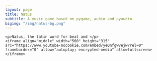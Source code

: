 ```yaml
---
layout: page
title: Natus
subtitle: A music game based on pygame, aubio and pyaudio.
bigimg: "/img/natus-bg.png"
---
```



<div class= "project-natus">
	
	<p>Natus, the latin word for beat and </p>
	<iframe align="middle" width="560" height="315" src="https://www.youtube-nocookie.com/embed/yeQnfgwvejw?rel=0" frameborder="0" allow="autoplay; encrypted-media" allowfullscreen></iframe>

</div>